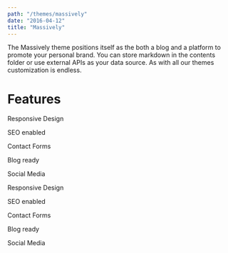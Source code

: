 ```yaml
---
path: "/themes/massively"
date: "2016-04-12"
title: "Massively"
---
```


The Massively theme positions itself as the both a blog and a platform to promote your personal brand. You can store markdown in the contents folder or use external APIs as your data source. As with all our themes customization is endless.

# Features
Responsive Design

SEO enabled

Contact Forms

Blog ready

Social Media

Responsive Design

SEO enabled

Contact Forms

Blog ready

Social Media
